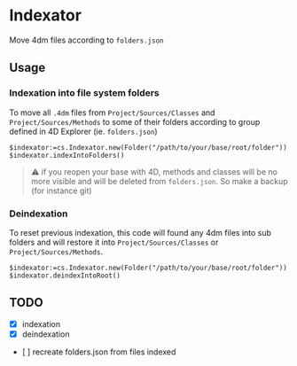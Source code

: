 # Indexator

Move 4dm files according to `folders.json`

## Usage

### Indexation into file system folders

To move all `.4dm` files from `Project/Sources/Classes` and `Project/Sources/Methods` to some of their folders according to group defined in 4D Explorer (ie. `folders.json`)

```4d
$indexator:=cs.Indexator.new(Folder("/path/to/your/base/root/folder"))
$indexator.indexIntoFolders()
```

> ⚠️ if you reopen your base with 4D, methods and classes will be no more visible and will be deleted from `folders.json`. So make a backup (for instance git)

### Deindexation

To reset previous indexation, this code will found any 4dm files into sub folders and will restore it into `Project/Sources/Classes` or `Project/Sources/Methods`.

```4d
$indexator:=cs.Indexator.new(Folder("/path/to/your/base/root/folder"))
$indexator.deindexIntoRoot()
```

## TODO

- [x] indexation
- [x] deindexation
- [ ] recreate folders.json from files indexed

